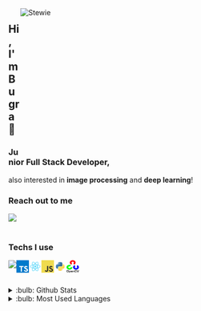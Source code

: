 <img align="right" alt="Stewie" src="https://media.giphy.com/media/v1.Y2lkPTc5MGI3NjExM3VudHhubmZ5bnhoZDhubWVzMDVhOXoyNDEzOW5oNHlzMXJsZ3kwNyZlcD12MV9pbnRlcm5hbF9naWZfYnlfaWQmY3Q9Zw/ZfAbamorlofzvpASws/giphy.gif" width="480" height="280" />

## Hi, I'm **Bugra** :wave:
### Junior Full Stack Developer,
also interested in **image processing** and **deep learning**!


### Reach out to me
[<img height="40" align='left' src="https://brandlogos.net/wp-content/uploads/2016/06/linkedin-logo-512x512.png"/>][linkedin]

<br />
<br />

### Techs I use
<img align="left" src="https://upload.wikimedia.org/wikipedia/commons/thumb/8/8e/Nextjs-logo.svg/180px-Nextjs-logo.svg.png" height="20" />
<img align="left"  src="https://raw.githubusercontent.com/github/explore/80688e429a7d4ef2fca1e82350fe8e3517d3494d/topics/typescript/typescript.png" width="25" height="25" />
<img align="left" src="https://raw.githubusercontent.com/github/explore/80688e429a7d4ef2fca1e82350fe8e3517d3494d/topics/react/react.png" width="25" height="25" />
<img align="left" src="https://raw.githubusercontent.com/github/explore/80688e429a7d4ef2fca1e82350fe8e3517d3494d/topics/javascript/javascript.png" width="25" height="25" />
<img align="left" src="https://raw.githubusercontent.com/github/explore/80688e429a7d4ef2fca1e82350fe8e3517d3494d/topics/python/python.png" width="25" height="25" />
<img align="left" src="https://raw.githubusercontent.com/github/explore/80688e429a7d4ef2fca1e82350fe8e3517d3494d/topics/opencv/opencv.png" width="25" height="25" />

<br />
<br />
<br />

<details>
<summary>:bulb: Github Stats</summary>
<img src="https://github-readme-stats.vercel.app/api?username=bugramurat&theme=radical" >
</details>

<details>
<summary>:bulb:  Most Used Languages</summary>
<img src="https://github-readme-stats.vercel.app/api/top-langs/?username=bugramurat&layout=compact" >
</details>

[linkedin]: https://www.linkedin.com/in/bugramurat/
